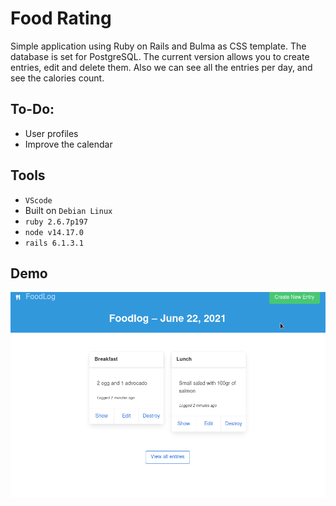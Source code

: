 # Food Rating

Simple application using Ruby on Rails and Bulma as CSS template. The database is set for PostgreSQL. The current version allows you to create entries, edit and delete them. Also we can see all the entries per day, and see the calories count.

## To-Do:

- User profiles
- Improve the calendar

## Tools

- `VScode`
- Built on `Debian Linux`
- `ruby 2.6.7p197`
- `node v14.17.0`
- `rails 6.1.3.1`

## Demo

![Food Log Demo](demo.gif)
